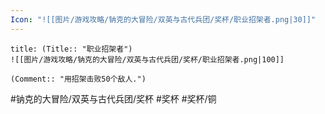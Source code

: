 ```yaml
---
Icon: "![[图片/游戏攻略/钠克的大冒险/双英与古代兵团/奖杯/职业招架者.png|30]]"
---
```

```ad-common-bronze-trophy
title: (Title:: "职业招架者")
![[图片/游戏攻略/钠克的大冒险/双英与古代兵团/奖杯/职业招架者.png|100]]

(Comment:: "用招架击败50个敌人.")
```

#钠克的大冒险/双英与古代兵团/奖杯 #奖杯 #奖杯/铜
